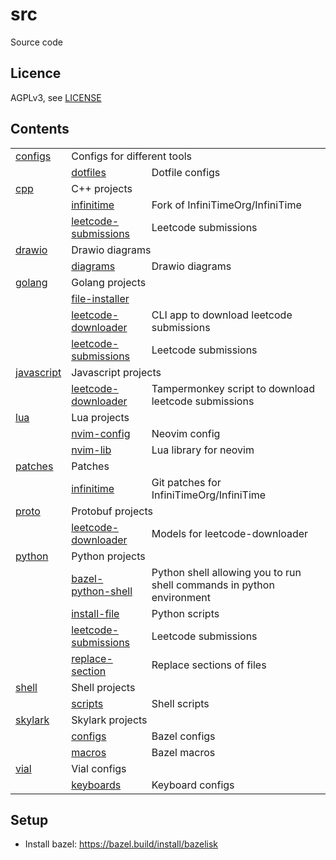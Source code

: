 # src

Source code

## Licence

AGPLv3, see [LICENSE](./LICENSE.txt)

## Contents

<!-- README_CONTENTS START -->
<table>
<tr><td><a href=./configs>configs</a></td><td colspan=2> Configs for different tools</td></tr>
<tr><td></td><td><a href=./configs/dotfiles>dotfiles</a></td><td> Dotfile configs</td></tr>
<tr><td><a href=./cpp>cpp</a></td><td colspan=2> C++ projects</td></tr>
<tr><td></td><td><a href=./cpp/infinitime>infinitime</a></td><td> Fork of InfiniTimeOrg/InfiniTime</td></tr>
<tr><td></td><td><a href=./cpp/leetcode-submissions>leetcode-submissions</a></td><td> Leetcode submissions</td></tr>
<tr><td><a href=./drawio>drawio</a></td><td colspan=2> Drawio diagrams</td></tr>
<tr><td></td><td><a href=./drawio/diagrams>diagrams</a></td><td> Drawio diagrams</td></tr>
<tr><td><a href=./golang>golang</a></td><td colspan=2> Golang projects</td></tr>
<tr><td></td><td><a href=./golang/file-installer>file-installer</a></td><td></td></tr>
<tr><td></td><td><a href=./golang/leetcode-downloader>leetcode-downloader</a></td><td> CLI app to download leetcode submissions</td></tr>
<tr><td></td><td><a href=./java/leetcode-submissions>leetcode-submissions</a></td><td> Leetcode submissions</td></tr>
<tr><td><a href=./javascript>javascript</a></td><td colspan=2> Javascript projects</td></tr>
<tr><td></td><td><a href=./javascript/leetcode-downloader>leetcode-downloader</a></td><td> Tampermonkey script to download leetcode submissions</td></tr>
<tr><td><a href=./lua>lua</a></td><td colspan=2> Lua projects</td></tr>
<tr><td></td><td><a href=./lua/nvim-config>nvim-config</a></td><td> Neovim config</td></tr>
<tr><td></td><td><a href=./lua/nvim-lib>nvim-lib</a></td><td> Lua library for neovim</td></tr>
<tr><td><a href=./patches>patches</a></td><td colspan=2> Patches</td></tr>
<tr><td></td><td><a href=./patches/infinitime>infinitime</a></td><td> Git patches for InfiniTimeOrg/InfiniTime</td></tr>
<tr><td><a href=./proto>proto</a></td><td colspan=2> Protobuf projects</td></tr>
<tr><td></td><td><a href=./proto/leetcode-downloader>leetcode-downloader</a></td><td> Models for leetcode-downloader</td></tr>
<tr><td><a href=./python>python</a></td><td colspan=2> Python projects</td></tr>
<tr><td></td><td><a href=./python/bazel-python-shell>bazel-python-shell</a></td><td> Python shell allowing you to run shell commands in python environment</td></tr>
<tr><td></td><td><a href=./python/install-file>install-file</a></td><td> Python scripts</td></tr>
<tr><td></td><td><a href=./python/leetcode-submissions>leetcode-submissions</a></td><td> Leetcode submissions</td></tr>
<tr><td></td><td><a href=./python/replace-section>replace-section</a></td><td> Replace sections of files</td></tr>
<tr><td><a href=./shell>shell</a></td><td colspan=2> Shell projects</td></tr>
<tr><td></td><td><a href=./shell/scripts>scripts</a></td><td> Shell scripts</td></tr>
<tr><td><a href=./skylark>skylark</a></td><td colspan=2> Skylark projects</td></tr>
<tr><td></td><td><a href=./skylark/configs>configs</a></td><td> Bazel configs</td></tr>
<tr><td></td><td><a href=./skylark/macros>macros</a></td><td> Bazel macros</td></tr>
<tr><td><a href=./vial>vial</a></td><td colspan=2> Vial configs</td></tr>
<tr><td></td><td><a href=./vial/keyboards>keyboards</a></td><td> Keyboard configs</td></tr>
</table>
<!-- README_CONTENTS END -->

## Setup

- Install bazel: https://bazel.build/install/bazelisk
